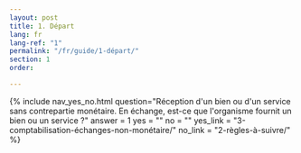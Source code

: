 ```yaml
---
layout: post
title: 1. Départ
lang: fr
lang-ref: "1"
permalink: "/fr/guide/1-départ/"
section: 1
order: 

---
```

{% include nav_yes_no.html question="Réception d'un bien ou d'un service sans contrepartie monétaire.
En échange, est-ce que l'organisme fournit un bien ou un service ?" answer = 1
yes = ""
no = ""
yes_link = "3-comptabilisation-échanges-non-monétaire/"
no_link = "2-règles-à-suivre/"
%}
